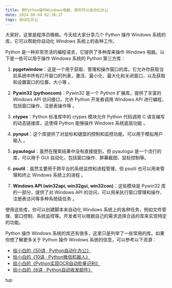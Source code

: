 ```yaml
---
title: 用Python操作Windows电脑，真的可以自动化办公
date: 2024-08-04 02:38:37
tags: 自动化办公
---
```


大家好，这里是程序员晚枫。今天给大家分享几个 Python 操作 Windows 系统的库，它可以帮助你自动化 Windows 系统上的各种工作。

Python 是一种非常灵活的编程语言，它提供了多种库来操作 Windows 电脑。以下是一些可以用于操作 Windows 系统的 Python 第三方库：

1. **pygetwindow**：这是一个用于获取、管理和操作窗口的库。它允许你获取当前系统中所有打开窗口的列表，激活、最小化、最大化和关闭窗口，以及获取和设置窗口的位置、大小等 。

2. **Pywin32 (pythoncom)**：Pywin32 是一个 Python 扩展库，提供了丰富的 Windows API 访问接口，允许 Python 开发者调用 Windows API 进行编程，包括窗口操作、注册表操作等 。

3. **ctypes**：Python 标准库中的 ctypes 模块允许 Python 代码调用 C 语言编写的动态链接库，这使得 Python 能够操作 Windows 系统底层功能 。

4. **pynput**：这个库提供了对鼠标和键盘的控制和监控功能，可以用于模拟用户输入 。

5. **pyautogui**：虽然在搜索结果中没有直接提到，但 pyautogui 是一个流行的库，可以用于 GUI 自动化，包括窗口操作、屏幕截图、鼠标控制等。

6. **psutil**：虽然主要用于跨平台的系统监控和进程管理，但 psutil 也可以用来管理和终止 Windows 系统上的进程 。

7. **Windows API (win32api, win32gui, win32con)**：这些模块是 Pywin32 库的一部分，提供了对 Windows API 的访问，可以用来执行窗口管理和操作、注册表访问等多种系统级任务 。

使用这些库，你可以创建脚本来自动化 Windows 系统上的各种任务，例如文件管理、窗口控制、系统监控等。开发者可以根据自己的需求选择合适的库来实现特定的功能。

Python 操作 Windows 系统的库还有很多，这里只是列举了一些常用的库。如果你想了解更多关于 Python 操作 Windows 系统的信息，可以参考以下资源：


- [给小白的《50讲 · Python自动化办公》](https://www.python-office.com/course/50-python-office.html)
- [给小白的《10讲 · Python微信机器人》](https://www.python-office.com/course-002/10-PyOfficeRobot/10-PyOfficeRobot.html)
- [给小白的《Python实现OCR自动批量识别》](https://www.python-office.com/course-002/5-poocr/5-poocr.html)
- [给小白的《6讲 · Python自动收发邮件》](https://www.python-office.com/course-002/poemail/poemail.html)

tup

